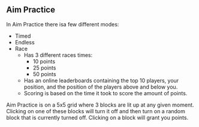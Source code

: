 Aim Practice
---
In Aim Practice there isa few different modes:
- Timed
- Endless
- Race
    - Has 3 different races times:
        - 10 points
        - 25 points
        - 50 points
    - Has an online leaderboards containing the top 10 players, your position, and the position of the players above and below you.
    - Scoring is based on the time it took to score the amount of points.

Aim Practice is on a 5x5 grid where 3 blocks are lit up at any given moment. Clicking on one of these blocks will turn it off and then turn on a random block that is currently turned off. Clicking on a block will grant you points.
